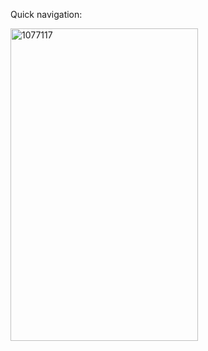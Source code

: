 Quick navigation:

<img width="300" height="500" alt="1077117" src="https://github.com/user-attachments/assets/38d42394-917f-41b2-a69e-8562ef83e003"   />


